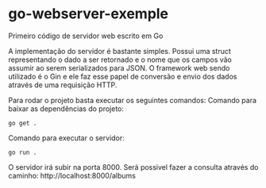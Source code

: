 # go-webserver-exemple
Primeiro código de servidor web escrito em Go

A implementação do servidor é bastante simples. 
Possui uma struct representando o dado a ser retornado e o nome que os campos vão assumir ao serem serializados para JSON. 
O framework web sendo utilizado é o Gin e ele faz esse papel de conversão e envio dos dados através de uma requisição HTTP. 

Para rodar o projeto basta executar os seguintes comandos: 
Comando para baixar as dependências do projeto: 
```
go get .
```
Comando para executar o servidor: 
```
go run . 
```
O servidor irá subir na porta 8000. Será possivel fazer a consulta através do caminho: http://localhost:8000/albums
